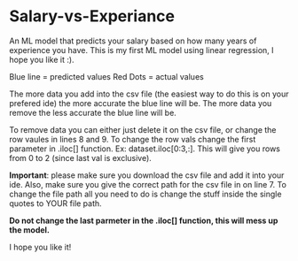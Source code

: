 # Salary-vs-Experiance
An ML model that predicts your salary based on how many years of experience you have. This is my first ML model using linear regression, I hope you like it :). 

Blue line = predicted values 
Red Dots = actual values

The more data you add into the csv file (the easiest way to do this is on your prefered ide) the more accurate the blue line will be. The more data you remove the less accurate the blue line will be. 

To remove data you can either just delete it on the csv file, or change the row vaules in lines 8 and 9. 
To change the row vals change the first parameter in .iloc[] function. Ex: dataset.iloc[0:3,:]. This will give you rows from 0 to 2 (since last val is exclusive).

**Important**: please make sure you download the csv file and add it into your ide. Also, make sure you give the correct path for the csv file in on line 7. To change the file path all you need to do is change the stuff inside the single quotes to YOUR file path. 

**Do not change the last parmeter in the .iloc[] function, this will mess up the model.**

I hope you like it!
